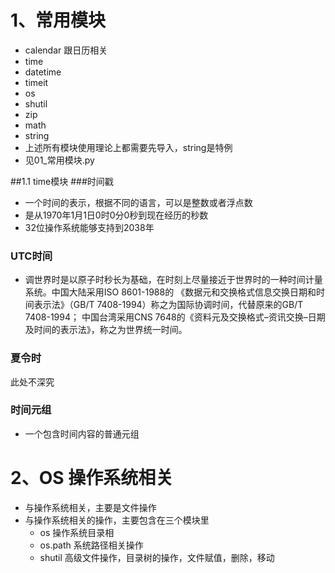 # 1、常用模块
- calendar  跟日历相关
- time
- datetime
- timeit
- os
- shutil
- zip
- math
- string
- 上述所有模块使用理论上都需要先导入，string是特例
- 见01_常用模块.py

##1.1 time模块
###时间戳
- 一个时间的表示，根据不同的语言，可以是整数或者浮点数
- 是从1970年1月1日0时0分0秒到现在经历的秒数
- 32位操作系统能够支持到2038年 
### UTC时间
- 调世界时是以原子时秒长为基础，在时刻上尽量接近于世界时的一种时间计量系统。中国大陆采用ISO 8601-1988的
《数据元和交换格式信息交换日期和时间表示法》（GB/T 7408-1994）称之为国际协调时间，代替原来的GB/T 7408-1994；
中国台湾采用CNS 7648的《资料元及交换格式–资讯交换–日期及时间的表示法》，称之为世界统一时间。
### 夏令时
此处不深究
### 时间元组
- 一个包含时间内容的普通元组

# 2、OS 操作系统相关
- 与操作系统相关，主要是文件操作
- 与操作系统相关的操作，主要包含在三个模块里
    - os 操作系统目录相
    - os.path 系统路径相关操作
    - shutil 高级文件操作，目录树的操作，文件赋值，删除，移动
 
